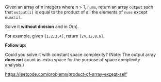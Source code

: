 Given an array of n integers where n > 1, `nums`, return an array `output` such that `output[i]` is equal to the product of all the elements of `nums` except `nums[i]`.

Solve it **without division** and in O(n).

For example, given `[1,2,3,4]`, return `[24,12,8,6]`.

**Follow up:**

Could you solve it with constant space complexity? (Note: The output array **does not** count as extra space for the purpose of space complexity analysis.)

https://leetcode.com/problems/product-of-array-except-self